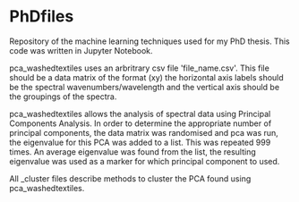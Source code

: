 # PhDfiles
Repository of the machine learning techniques used for my PhD thesis. This code was written in Jupyter Notebook.

pca_washedtextiles uses an arbritrary csv file 'file_name.csv'. This file should be a data matrix of the format (xy) the horizontal axis labels should be the spectral wavenumbers/wavelength and the vertical axis should be the groupings of the spectra. 

pca_washedtextiles allows the analysis of spectral data using Principal Components Analysis. In order to determine the appropriate number of principal components, the data matrix was randomised and pca was run, the eigenvalue for this PCA was added to a list. This was repeated 999 times. An average eigenvalue was found from the list, the resulting eigenvalue was used as a marker for which principal component to used. 

All _cluster files describe methods to cluster the PCA found using pca_washedtextiles. 
